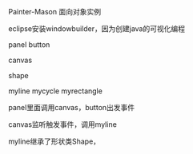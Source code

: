 Painter-Mason
面向对象实例

eclipse安装windowbuilder，因为创建java的可视化编程

panel button

canvas

shape

myline mycycle myrectangle

panel里面调用canvas，button出发事件

canvas监听触发事件，调用myline

myline继承了形状类Shape，
